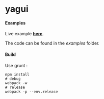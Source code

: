 yagui
=====

#### Examples

Live example [**here**](http://stephaneginier.com/archive/yagui).

The code can be found in the *examples* folder.

#### Build

Use grunt :

    npm install
    # debug
    webpack -w
    # release
    webpack -p --env.release
